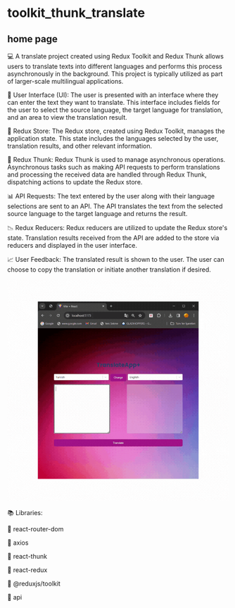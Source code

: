 # toolkit_thunk_translate

## home page

💻 A translate project created using Redux Toolkit and Redux Thunk allows users to translate texts into different languages and performs this process asynchronously in the background. This project is typically utilized as part of larger-scale multilingual applications.

📗 User Interface (UI): The user is presented with an interface where they can enter the text they want to translate. This interface includes fields for the user to select the source language, the target language for translation, and an area to view the translation result.

📘 Redux Store: The Redux store, created using Redux Toolkit, manages the application state. This state includes the languages selected by the user, translation results, and other relevant information.

📙 Redux Thunk: Redux Thunk is used to manage asynchronous operations. Asynchronous tasks such as making API requests to perform translations and processing the received data are handled through Redux Thunk, dispatching actions to update the Redux store.

📊 API Requests: The text entered by the user along with their language selections are sent to an API. The API translates the text from the selected source language to the target language and returns the result.

📉 Redux Reducers: Redux reducers are utilized to update the Redux store's state. Translation results received from the API are added to the store via reducers and displayed in the user interface.

📈 User Feedback: The translated result is shown to the user. The user can choose to copy the translation or initiate another translation if desired.


<img src="./public/toolkit_thunk_translate.gif"/>

📚 Libraries:

📌 react-router-dom

📌 axios

📌 react-thunk

📌 react-redux

📌 @reduxjs/toolkit

📌 api



